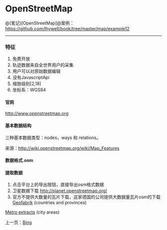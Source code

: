 OpenStreetMap
====================

@(笔记)[OpenStreetMap]@案例：https://github.com/lhywell/book/tree/master/map/example12

-------------------

### 特征

1. 免费开放
2. 轨迹数据来自全世界用户的采集
3. 用户可以对原始数据编辑
4. 没有JavascriptApi
5. 缩放级别[2,18]
6. 坐标系：WGS84

#### 官网
http://www.openstreetmap.org

#### 基本数据结构
三种基本数据类型：nodes，ways 和 relations。

来源：http://wiki.openstreetmap.org/wiki/Map_Features

#### 数据格式.osm


#### 提取数据
1. 点击平台上的导出按钮，直接导出osm格式数据
2. 卫星数据下载 http://planet.openstreetmap.org/
3. 官方不提供大数量的瓦片下载，这家德国的公司提供大数据量瓦片osm的下载
[Geofabrik](http://download.geofabrik.de/) (countries and provinces)

[Metro extracts](https://mapzen.com/data/metro-extracts/) (city areas)


上一页：[Bing](https://github.com/lhywell/book/blob/master/map/2.4README.md)